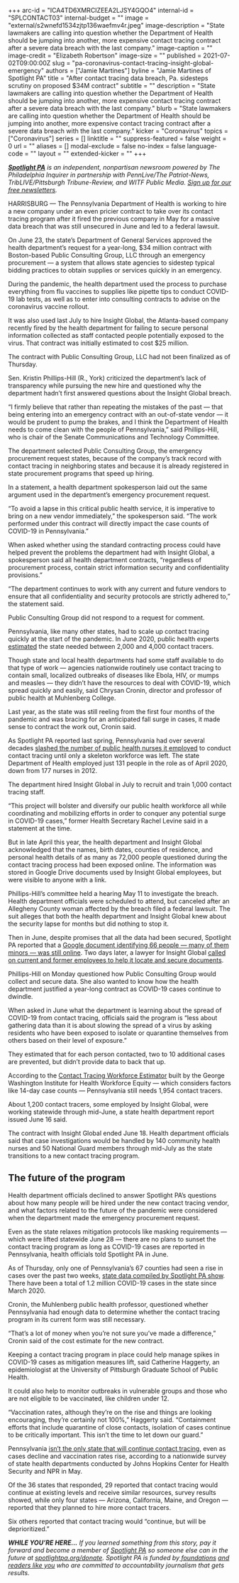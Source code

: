+++
arc-id = "ICA4TD6XMRCIZEEA2LJSY4GQO4"
internal-id = "SPLCONTACT03"
internal-budget = ""
image = "external/s2wnefd1534zjtp136waefmv4r.jpeg"
image-description = "State lawmakers are calling into question whether the Department of Health should be jumping into another, more expensive contact tracing contract after a severe data breach with the last company."
image-caption = ""
image-credit = "Elizabeth Robertson"
image-size = ""
published = 2021-07-02T09:00:00Z
slug = "pa-coronavirus-contact-tracing-insight-global-emergency"
authors = ["Jamie Martines"]
byline = "Jamie Martines of Spotlight PA"
title = "After contact tracing data breach, Pa. sidesteps scrutiny on proposed $34M contract"
subtitle = ""
description = "State lawmakers are calling into question whether the Department of Health should be jumping into another, more expensive contact tracing contract after a severe data breach with the last company."
blurb = "State lawmakers are calling into question whether the Department of Health should be jumping into another, more expensive contact tracing contract after a severe data breach with the last company."
kicker = "Coronavirus"
topics = ["Coronavirus"]
series = []
linktitle = ""
suppress-featured = false
weight = 0
url = ""
aliases = []
modal-exclude = false
no-index = false
language-code = ""
layout = ""
extended-kicker = ""
+++

<a href="https://www.spotlightpa.org/"><i><b>Spotlight PA</b></i></a><i> is an independent, nonpartisan newsroom powered by The Philadelphia Inquirer in partnership with PennLive/The Patriot-News, TribLIVE/Pittsburgh Tribune-Review, and WITF Public Media. </i><a href="https://www.spotlightpa.org/newsletters"><i>Sign up for our free newsletters</i></a><i>.</i>

HARRISBURG — The Pennsylvania Department of Health is working to hire a new company under an even pricier contract to take over its contact tracing program after it fired the previous company in May for a massive data breach that was still unsecured in June and led to a federal lawsuit.

On June 23, the state’s Department of General Services approved the health department’s request for a year-long, $34 million contract with Boston-based Public Consulting Group, LLC through an emergency procurement — a system that allows state agencies to sidestep typical bidding practices to obtain supplies or services quickly in an emergency.

During the pandemic, the health department used the process to purchase everything from flu vaccines to supplies like pipette tips to conduct COVID-19 lab tests, as well as to enter into consulting contracts to advise on the coronavirus vaccine rollout.

<script src="https://www.spotlightpa.org/embed.js" async></script><div data-spl-embed-version="1" data-spl-src="https://www.spotlightpa.org/embeds/newsletter/"></div>

It was also used last July to hire Insight Global, the Atlanta-based company recently fired by the health department for failing to secure personal information collected as staff contacted people potentially exposed to the virus. That contract was initially estimated to cost $25 million.

The contract with Public Consulting Group, LLC had not been finalized as of Thursday.

Sen. Kristin Phillips-Hill (R., York) criticized the department’s lack of transparency while pursuing the new hire and questioned why the department hadn’t first answered questions about the Insight Global breach.

“I firmly believe that rather than repeating the mistakes of the past — that being entering into an emergency contract with an out-of-state vendor — it would be prudent to pump the brakes, and I think the Department of Health needs to come clean with the people of Pennsylvania,” said Phillips-Hill, who is chair of the Senate Communications and Technology Committee.

The department selected Public Consulting Group, the emergency procurement request states, because of the company’s track record with contact tracing in neighboring states and because it is already registered in state procurement programs that speed up hiring.

In a statement, a health department spokesperson laid out the same argument used in the department’s emergency procurement request.

“To avoid a lapse in this critical public health service, it is imperative to bring on a new vendor immediately,” the spokesperson said. “The work performed under this contract will directly impact the case counts of COVID-19 in Pennsylvania.”

When asked whether using the standard contracting process could have helped prevent the problems the department had with Insight Global, a spokesperson said all health department contracts, “regardless of procurement process, contain strict information security and confidentiality provisions.”

“The department continues to work with any current and future vendors to ensure that all confidentiality and security protocols are strictly adhered to,” the statement said.

Public Consulting Group did not respond to a request for comment.

Pennsylvania, like many other states, had to scale up contact tracing quickly at the start of the pandemic. In June 2020, public health experts <a href="https://www.spotlightpa.org/news/2020/06/pennsylvania-reopening-contact-tracing-coronavirus/">estimated</a> the state needed between 2,000 and 4,000 contact tracers.

Though state and local health departments had some staff available to do that type of work — agencies nationwide routinely use contact tracing to contain small, localized outbreaks of diseases like Ebola, HIV, or mumps and measles — they didn’t have the resources to deal with COVID-19, which spread quickly and easily, said Chrysan Cronin, director and professor of public health at Muhlenberg College.

Last year, as the state was still reeling from the first four months of the pandemic and was bracing for an anticipated fall surge in cases, it made sense to contract the work out, Cronin said.

As Spotlight PA reported last spring, Pennsylvania had over several decades <a href="https://www.spotlightpa.org/news/2020/04/pennsylvania-coronavirus-investigation-contact-tracing-nurses-budget-cuts/">slashed the number of public health nurses it employed</a> to conduct contact tracing until only a skeleton workforce was left. The state Department of Health employed just 131 people in the role as of April 2020, down from 177 nurses in 2012.

The department hired Insight Global in July to recruit and train 1,000 contact tracing staff.

“This project will bolster and diversify our public health workforce all while coordinating and mobilizing efforts in order to conquer any potential surge in COVID-19 cases,” former Health Secretary Rachel Levine said in a statement at the time.

But in late April this year, the health department and Insight Global acknowledged that the names, birth dates, counties of residence, and personal health details of as many as 72,000 people questioned during the contact tracing process had been exposed online. The information was stored in Google Drive documents used by Insight Global employees, but were visible to anyone with a link.

Phillips-Hill’s committee held a hearing May 11 to investigate the breach. Health department officials were scheduled to attend, but canceled after an Allegheny County woman affected by the breach filed a federal lawsuit. The suit alleges that both the health department and Insight Global knew about the security lapse for months but did nothing to stop it.

Then in June, despite promises that all the data had been secured, Spotlight PA reported that a <a href="https://www.spotlightpa.org/news/2021/06/pa-coronavirus-data-breach-insight-global-google-drive/">Google document identifying 66 people — many of them minors — was still online</a>. Two days later, a lawyer for Insight Global <a href="https://www.spotlightpa.org/news/2021/06/pa-coronavirus-data-breach-insight-global-google-drive/">called on current and former employees to help it locate and secure documents</a>.

Phillips-Hill on Monday questioned how Public Consulting Group would collect and secure data. She also wanted to know how the health department justified a year-long contract as COVID-19 cases continue to dwindle.

When asked in June what the department is learning about the spread of COVID-19 from contact tracing, officials said the program is “less about gathering data than it is about slowing the spread of a virus by asking residents who have been exposed to isolate or quarantine themselves from others based on their level of exposure.”

They estimated that for each person contacted, two to 10 additional cases are prevented, but didn’t provide data to back that up.

According to the <a href="https://www.gwhwi.org/estimator-613404.html">Contact Tracing Workforce Estimator</a> built by the George Washington Institute for Health Workforce Equity — which considers factors like 14-day case counts — Pennsylvania still needs 1,954 contact tracers.

About 1,200 contact tracers, some employed by Insight Global, were working statewide through mid-June, a state health department report issued June 16 said.

The contract with Insight Global ended June 18. Health department officials said that case investigations would be handled by 140 community health nurses and 50 National Guard members through mid-July as the state transitions to a new contact tracing program.

## The future of the program

Health department officials declined to answer Spotlight PA’s questions about how many people will be hired under the new contact tracing vendor, and what factors related to the future of the pandemic were considered when the department made the emergency procurement request.

Even as the state relaxes mitigation protocols like masking requirements — which were lifted statewide June 28 — there are no plans to sunset the contact tracing program as long as COVID-19 cases are reported in Pennsylvania, health officials told Spotlight PA in June.

As of Thursday, only one of Pennsylvania’s 67 counties had seen a rise in cases over the past two weeks, <a href="https://www.spotlightpa.org/news/2020/03/pa-coronavirus-updates-cases-map-live-tracker/">state data compiled by Spotlight PA show</a>. There have been a total of 1.2 million COVID-19 cases in the state since March 2020.

Cronin, the Muhlenberg public health professor, questioned whether Pennsylvania had enough data to determine whether the contact tracing program in its current form was still necessary.

“That’s a lot of money when you’re not sure you’ve made a difference,” Cronin said of the cost estimate for the new contract.

Keeping a contact tracing program in place could help manage spikes in COVID-19 cases as mitigation measures lift, said Catherine Haggerty, an epidemiologist at the University of Pittsburgh Graduate School of Public Health.

<script src="https://www.spotlightpa.org/embed.js" async></script><div data-spl-embed-version="1" data-spl-src="https://www.spotlightpa.org/embeds/donate/?teaser_text=If%20you%20learned%20something%20from%20this%20report%2C%20pay%20it%20forward%20and%20become%20a%20member%20of%20Spotlight%20PA%20so%20someone%20else%20can%20in%20the%20future.&cta_text=CLICK%20TO%20CONTRIBUTE&eyebrow_text=WHILE%20YOU'RE%20HERE..."></div>

It could also help to monitor outbreaks in vulnerable groups and those who are not eligible to be vaccinated, like children under 12.

“Vaccination rates, although they’re on the rise and things are looking encouraging, they’re certainly not 100%,” Haggerty said. “Containment efforts that include quarantine of close contacts, isolation of cases continue to be critically important. This isn’t the time to let down our guard.”

Pennsylvania <a href="https://coronavirus.jhu.edu/contact-tracing/state-survey-results">isn’t the only state that will continue contact tracing</a>, even as cases decline and vaccination rates rise, according to a nationwide survey of state health departments conducted by Johns Hopkins Center for Health Security and NPR in May.

Of the 36 states that responded, 29 reported that contact tracing would continue at existing levels and receive similar resources, survey results showed, while only four states — Arizona, California, Maine, and Oregon — reported that they planned to hire more contact tracers.

Six others reported that contact tracing would “continue, but will be deprioritized.”

<i><b>WHILE YOU’RE HERE...</b></i><i> If you learned something from this story, pay it forward and become a member of </i><a href="https://www.spotlightpa.org/"><i>Spotlight PA</i></a><i> so someone else can in the future at </i><a href="http://spotlightpa.org/donate"><i>spotlightpa.org/donate</i></a><i>. Spotlight PA is funded by</i><a href="https://www.spotlightpa.org/support"><i> foundations</i></a><i> </i><a href="https://www.spotlightpa.org/support"><i>and readers like you</i></a><i> who are committed to accountability journalism that gets results.</i>
